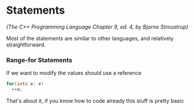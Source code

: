 # Statements
_(The C++ Programming Language Chapter 9, ed. 4, by Bjarne Stroustrup)_

Most of the statements are similar to other languages, and relatively straightforward.

### Range-for Statements
If we want to modify the values should use a reference
```c++
for(int& x: v)
  ++x;
```

That's about it, if you know how to code already this stuff is pretty basic
